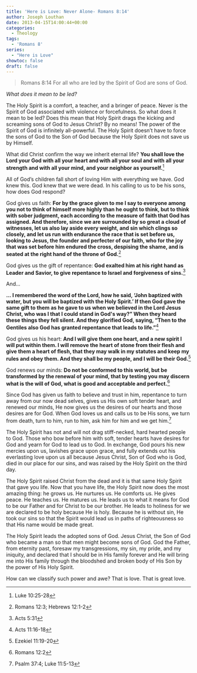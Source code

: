 ```yaml
---
title: 'Here is Love: Never Alone- Romans 8:14'
author: Joseph Louthan
date: 2013-04-15T14:00:44+00:00
categories:
  - Theology
tags:
  - 'Romans 8'
series:
  - "Here is Love"
showtoc: false
draft: false
---
```

>Romans 8:14 For all who are led by the Spirit of God are sons of God.

_What does it mean to be led?_

The Holy Spirit is a comfort, a teacher, and a bringer of peace. Never is the Spirit of God associated with violence or forcefulness. So what does it mean to be led? Does this mean that Holy Spirit drags the kicking and screaming sons of God to Jesus Christ? By no means! The power of the Spirit of God is infinitely all-powerful. The Holy Spirit doesn’t have to force the sons of God to the Son of God because the Holy Spirit does not save us by Himself.

What did Christ confirm the way we inherit eternal life? **You shall love the Lord your God with all your heart and with all your soul and with all your strength and with all your mind, and your neighbor as yourself.**[^1]

All of God’s children fall short of loving Him with everything we have. God knew this. God knew that we were dead. In his calling to us to be his sons, how does God respond?

God gives us faith: **For by the grace given to me I say to everyone among you not to think of himself more highly than he ought to think, but to think with sober judgment, each according to the measure of faith that God has assigned. And therefore, since we are surrounded by so great a cloud of witnesses, let us also lay aside every weight, and sin which clings so closely, and let us run with endurance the race that is set before us, looking to Jesus, the founder and perfecter of our faith, who for the joy that was set before him endured the cross, despising the shame, and is seated at the right hand of the throne of God.**[^2]

God gives us the gift of repentance: **God exalted him at his right hand as Leader and Savior, to give repentance to Israel and forgiveness of sins.**[^3]

And...

**... I remembered the word of the Lord, how he said, ‘John baptized with water, but you will be baptized with the Holy Spirit.’ If then God gave the same gift to them as he gave to us when we believed in the Lord Jesus Christ, who was I that I could stand in God's way?” When they heard these things they fell silent. And they glorified God, saying, “Then to the Gentiles also God has granted repentance that leads to life.”**[^4]

God gives us his heart: **And I will give them one heart, and a new spirit I will put within them. I will remove the heart of stone from their flesh and give them a heart of flesh, that they may walk in my statutes and keep my rules and obey them. And they shall be my people, and I will be their God.**[^5]

God renews our minds: **Do not be conformed to this world, but be transformed by the renewal of your mind, that by testing you may discern what is the will of God, what is good and acceptable and perfect.**[^6]

Since God has given us faith to believe and trust in him, repentance to turn away from our now dead selves, gives us His own soft tender heart, and renewed our minds, He now gives us the desires of our hearts and those desires are for God. When God loves us and calls us to be His sons, we turn from death, turn to him, run to him, ask him for him and we get him.[^7]

The Holy Spirit has not and will not drag stiff-necked, hard hearted people to God. Those who bow before him with soft, tender hearts have desires for God and yearn for God to lead us to God. In exchange, God pours his new mercies upon us, lavishes grace upon grace, and fully extends out his everlasting love upon us all because Jesus Christ, Son of God who is God, died in our place for our sins, and was raised by the Holy Spirit on the third day.

The Holy Spirit raised Christ from the dead and it is that same Holy Spirit that gave you life. Now that you have life, the Holy Spirit now does the most amazing thing: he grows us. He nurtures us. He comforts us. He gives peace. He teaches us. He matures us. He leads us to what it means for God to be our Father and for Christ to be our brother. He leads to holiness for we are declared to be holy because He is holy. Because he is without sin, He took our sins so that the Spirit would lead us in paths of righteousness so that His name would be made great.

The Holy Spirit leads the adopted sons of God. Jesus Christ, the Son of God who became a man so that men might become sons of God. God the Father, from eternity past, foresaw my transgressions, my sin, my pride, and my iniquity, and declared that I should be in His family forever and He will bring me into His family through the bloodshed and broken body of His Son by the power of His Holy Spirit.

How can we classify such power and awe? That is love. That is great love.

[^1]: Luke 10:25-28
[^2]: Romans 12:3; Hebrews 12:1-2
[^3]: Acts 5:31
[^4]: Acts 11:16-18
[^5]: Ezekiel 11:19-20
[^6]: Romans 12:2
[^7]: Psalm 37:4; Luke 11:5-13
